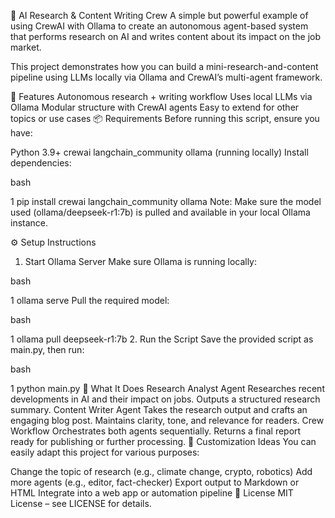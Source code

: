 🧠 AI Research & Content Writing Crew
A simple but powerful example of using CrewAI with Ollama to create an autonomous agent-based system that performs research on AI and writes content about its impact on the job market.

This project demonstrates how you can build a mini-research-and-content pipeline using LLMs locally via Ollama and CrewAI’s multi-agent framework.

🔧 Features
Autonomous research + writing workflow
Uses local LLMs via Ollama
Modular structure with CrewAI agents
Easy to extend for other topics or use cases
📦 Requirements
Before running this script, ensure you have:

Python 3.9+
crewai
langchain_community
ollama (running locally)
Install dependencies:

bash


1
pip install crewai langchain_community ollama
Note: Make sure the model used (ollama/deepseek-r1:7b) is pulled and available in your local Ollama instance. 

⚙️ Setup Instructions
1. Start Ollama Server
Make sure Ollama is running locally:

bash


1
ollama serve
Pull the required model:

bash


1
ollama pull deepseek-r1:7b
2. Run the Script
Save the provided script as main.py, then run:

bash


1
python main.py
🧪 What It Does
Research Analyst Agent
Researches recent developments in AI and their impact on jobs.
Outputs a structured research summary.
Content Writer Agent
Takes the research output and crafts an engaging blog post.
Maintains clarity, tone, and relevance for readers.
Crew Workflow
Orchestrates both agents sequentially.
Returns a final report ready for publishing or further processing.
🧩 Customization Ideas
You can easily adapt this project for various purposes:

Change the topic of research (e.g., climate change, crypto, robotics)
Add more agents (e.g., editor, fact-checker)
Export output to Markdown or HTML
Integrate into a web app or automation pipeline
📝 License
MIT License – see LICENSE for details.
